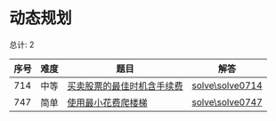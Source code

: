 # 动态规划

<!--- table -->


总计: 2

| 序号 | 难度 | 题目                    | 解答                      |
| ---- | ---- | ------------------ | ---------------- |
| 714 | 中等 | [买卖股票的最佳时机含手续费](https://leetcode-cn.com/problems/best-time-to-buy-and-sell-stock-with-transaction-fee/) | [solve\solve0714](../solve\solve0714)|
| 747 | 简单 | [使用最小花费爬楼梯](https://leetcode-cn.com/problems/min-cost-climbing-stairs/) | [solve\solve0747](../solve\solve0747)|
